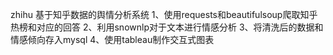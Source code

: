 zhihu
基于知乎数据的舆情分析系统
1、使用requests和beautifulsoup爬取知乎热榜和对应的回答
2、利用snownlp对于文本进行情感分析
3、将清洗后的数据和情感倾向存入mysql
4、使用tableau制作交互式图表
